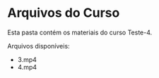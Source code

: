 # Arquivos do Curso

Esta pasta contém os materiais do curso Teste-4.

Arquivos disponíveis:
- 3.mp4
- 4.mp4